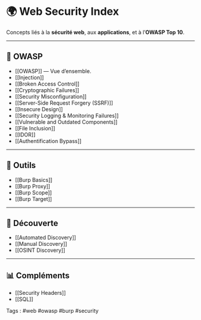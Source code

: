 # 🌍 Web Security Index

Concepts liés à la **sécurité web**, aux **applications**, et à l’**OWASP Top 10**.

---

## 🔐 OWASP
- [[OWASP]] — Vue d’ensemble.
- [[Injection]]
- [[Broken Access Control]]
- [[Cryptographic Failures]]
- [[Security Misconfiguration]]
- [[Server-Side Request Forgery (SSRF)]]
- [[Insecure Design]]
- [[Security Logging & Monitoring Failures]]
- [[Vulnerable and Outdated Components]]
- [[File Inclusion]]
- [[IDOR]]
- [[Authentification Bypass]]

---

## 🧰 Outils
- [[Burp Basics]]
- [[Burp Proxy]]
- [[Burp Scope]]
- [[Burp Target]]

---

## 🔎 Découverte
- [[Automated Discovery]]
- [[Manual Discovery]]
- [[OSINT Discovery]]

---

## 📊 Compléments
- [[Security Headers]]
- [[SQL]]

Tags : #web #owasp #burp #security
